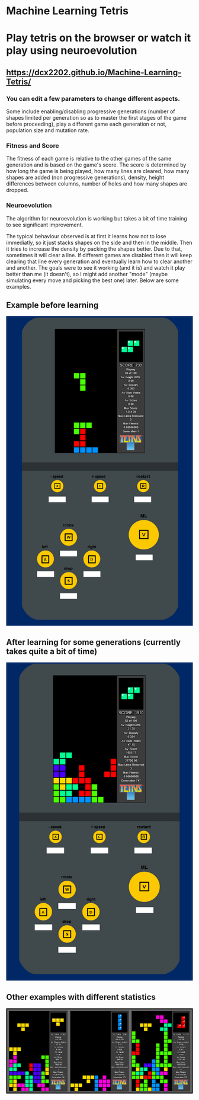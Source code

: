 # Machine Learning Tetris

# Play tetris on the browser or watch it play using neuroevolution

## https://dcx2202.github.io/Machine-Learning-Tetris/

### You can edit a few parameters to change different aspects.

Some include enabling/disabling progressive generations (number of shapes limited per generation so as to master the first stages of the game before proceeding), play a different game each generation or not, population size and mutation rate.

### Fitness and Score

The fitness of each game is relative to the other games of the same generation and is based on the game's score.
The score is determined by how long the game is being played, how many lines are cleared, how many shapes are added (non progressive generations), density, height differences between columns, number of holes and how many shapes are dropped.

### Neuroevolution

The algorithm for neuroevolution is working but takes a bit of time training to see significant improvement.

The typical behaviour observed is at first it learns how not to lose immediatly, so it just stacks shapes on the side and then in the middle. Then it tries to increase the density by packing the shapes better. Due to that, sometimes it will clear a line. If different games are disabled then it will keep clearing that line every generation and eventually learn how to clear another and another.
The goals were to see it working (and it is) and watch it play better than me (it doesn't), so I might add another "mode" (maybe simulating every move and picking the best one) later. Below are some examples.

## Example before learning

![alt text](https://github.com/dcx2202/Machine-Learning-Tetris/blob/master/example_gen1.png)


## After learning for some generations (currently takes quite a bit of time)

![alt text](https://github.com/dcx2202/Machine-Learning-Tetris/blob/master/example_gen747.png)


## Other examples with different statistics

![alt text](https://github.com/dcx2202/Machine-Learning-Tetris/blob/master/examples.png)
